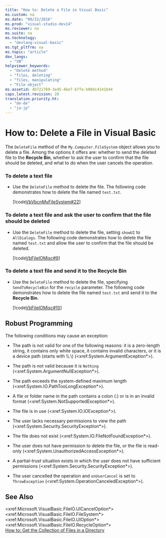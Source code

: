 ```yaml
---
title: "How to: Delete a File in Visual Basic"
ms.custom: na
ms.date: "09/22/2016"
ms.prod: "visual-studio-dev14"
ms.reviewer: na
ms.suite: na
ms.technology: 
  - "devlang-visual-basic"
ms.tgt_pltfrm: na
ms.topic: "article"
dev_langs: 
  - "VB"
helpviewer_keywords: 
  - "Delete method"
  - "files, deleting"
  - "files, manipulating"
  - "File object"
ms.assetid: 4b721769-3e45-4be7-b7fe-b08dc4141b44
caps.latest.revision: 28
translation.priority.ht: 
  - "de-de"
  - "ja-jp"
---
```

# How to: Delete a File in Visual Basic
The `DeleteFile` method of the `My.Computer.FileSystem` object allows you to delete a file. Among the options it offers are: whether to send the deleted file to the **Recycle Bin**, whether to ask the user to confirm that the file should be deleted, and what to do when the user cancels the operation.  
  
### To delete a text file  
  
-   Use the `DeleteFile` method to delete the file. The following code demonstrates how to delete the file named `test.txt`.  
  
     [!code[VbVbcnMyFileSystem#22](../vs140/codesnippet/VisualBasic/how-to--delete-a-file-in-visual-basic_1.vb)]  
  
### To delete a text file and ask the user to confirm that the file should be deleted  
  
-   Use the `DeleteFile` method to delete the file, setting `showUI` to `AllDialogs`. The following code demonstrates how to delete the file named `test.txt` and allow the user to confirm that the file should be deleted.  
  
     [!code[VbFileIOMisc#9](../vs140/codesnippet/VisualBasic/how-to--delete-a-file-in-visual-basic_2.vb)]  
  
### To delete a text file and send it to the Recycle Bin  
  
-   Use the `DeleteFile` method to delete the file, specifying `SendToRecycleBin` for the `recycle` parameter. The following code demonstrates how to delete the file named `test.txt` and send it to the **Recycle Bin**.  
  
     [!code[VbFileIOMisc#10](../vs140/codesnippet/VisualBasic/how-to--delete-a-file-in-visual-basic_3.vb)]  
  
## Robust Programming  
 The following conditions may cause an exception:  
  
-   The path is not valid for one of the following reasons: it is a zero-length string, it contains only white space, it contains invalid characters, or it is a device path (starts with \\\\.\\) (\<xref:System.ArgumentException*>).  
  
-   The path is not valid because it is `Nothing` (\<xref:System.ArgumentNullException*>).  
  
-   The path exceeds the system-defined maximum length (\<xref:System.IO.PathTooLongException*>).  
  
-   A file or folder name in the path contains a colon (:) or is in an invalid format (\<xref:System.NotSupportedException*>).  
  
-   The file is in use (\<xref:System.IO.IOException*>).  
  
-   The user lacks necessary permissions to view the path (\<xref:System.Security.SecurityException*>).  
  
-   The file does not exist (\<xref:System.IO.FileNotFoundException*>).  
  
-   The user does not have permission to delete the file, or the file is read-only (\<xref:System.UnauthorizedAccessException*>).  
  
-   A partial-trust situation exists in which the user does not have sufficient permissions (\<xref:System.Security.SecurityException*>).  
  
-   The user cancelled the operation and `onUserCancel` is set to `ThrowException` (\<xref:System.OperationCanceledException*>).  
  
## See Also  
 \<xref:Microsoft.VisualBasic.FileIO.UICancelOption*>   
 \<xref:Microsoft.VisualBasic.FileIO.FileSystem*>   
 \<xref:Microsoft.VisualBasic.FileIO.UIOption*>   
 \<xref:Microsoft.VisualBasic.FileIO.RecycleOption*>   
 [How to: Get the Collection of Files in a Directory](../vs140/how-to--get-the-collection-of-files-in-a-directory-in-visual-basic.md)
